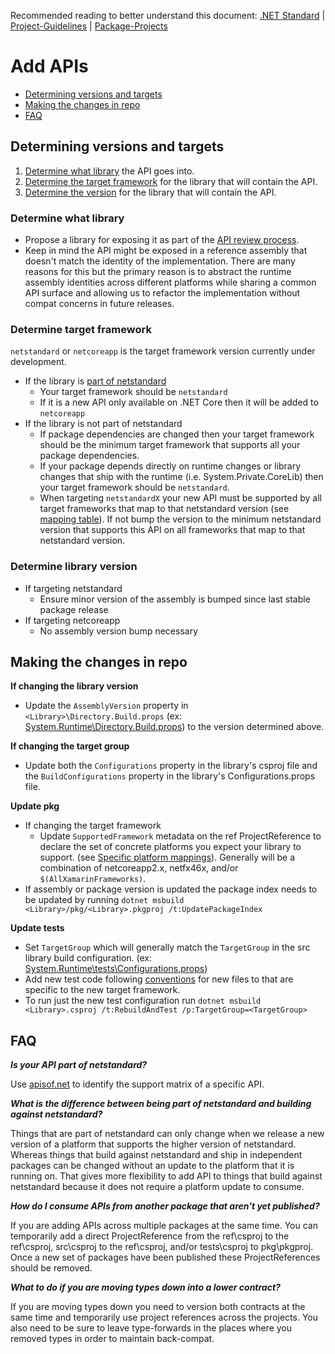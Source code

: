 Recommended reading to better understand this document:
[.NET Standard](https://github.com/dotnet/standard/blob/master/docs/faq.md)
| [Project-Guidelines](project-guidelines.md)
| [Package-Projects](package-projects.md)

# Add APIs
- [Determining versions and targets](#determining-versions-and-targets)
- [Making the changes in repo](#making-the-changes-in-repo)
- [FAQ](#faq)

## Determining versions and targets

1. [Determine what library](#determine-what-library) the API goes into.
2. [Determine the target framework](#determine-target-framework) for the library that will contain the API.
3. [Determine the version](#determine-library-version) for the library that will contain the API.

### Determine what library
- Propose a library for exposing it as part of the [API review process](http://aka.ms/apireview).
- Keep in mind the API might be exposed in a reference assembly that
doesn't match the identity of the implementation. There are many reasons for this but
the primary reason is to abstract the runtime assembly identities across
different platforms while sharing a common API surface and allowing us to refactor
the implementation without compat concerns in future releases.

### Determine target framework
`netstandard` or `netcoreapp` is the target framework version currently under development.

- If the library is [part of netstandard](#isnetstandard)
  - Your target framework should be `netstandard`
  - If it is a new API only available on .NET Core then it will be added to `netcoreapp`
- If the library is not part of netstandard
  - If package dependencies are changed then your target framework should be the minimum target framework that supports all your package dependencies.
  - If your package depends directly on runtime changes or library changes that ship with the runtime (i.e. System.Private.CoreLib) then your target framework should be `netstandard`.
  - When targeting `netstandardX` your new API must be supported by all target frameworks that map to that netstandard version (see [mapping table][net-standard table]). If not bump the version to the minimum netstandard version that supports this API on all frameworks that map to that netstandard version.

### Determine library version
- If targeting netstandard
  - Ensure minor version of the assembly is bumped since last stable package release
- If targeting netcoreapp
  - No assembly version bump necessary

## Making the changes in repo

**If changing the library version**
  - Update the `AssemblyVersion` property in `<Library>\Directory.Build.props` (ex: [System.Runtime\Directory.Build.props](https://github.com/dotnet/corefx/blob/master/src/System.Runtime/Directory.Build.props#L4)) to the version determined above.

**If changing the target group**
- Update both the `Configurations` property in the library's csproj file and the `BuildConfigurations` property in the library's Configurations.props file.

**Update pkg**
 - If changing the target framework
    - Update `SupportedFramework` metadata on the ref ProjectReference to declare the set of concrete platforms you expect your library to support. (see [Specific platform mappings][net-standard table]). Generally will be a combination of netcoreapp2.x, netfx46x, and/or `$(AllXamarinFrameworks)`.
  - If assembly or package version is updated the package index needs to be updated by running
    `dotnet msbuild <Library>/pkg/<Library>.pkgproj /t:UpdatePackageIndex`

**Update tests**
  - Set `TargetGroup` which will generally match the `TargetGroup` in the src library build configuration. (ex: [System.Runtime\tests\Configurations.props](https://github.com/dotnet/corefx/blob/master/src/System.Runtime/tests/Configurations.props#L3))
  - Add new test code following [conventions](project-guidelines.md#code-file-naming-conventions) for new files to that are specific to the new target framework.
  - To run just the new test configuration run `dotnet msbuild <Library>.csproj /t:RebuildAndTest /p:TargetGroup=<TargetGroup>`

## FAQ
_**<a name="isnetstandard">Is your API part of netstandard?</a>**_

Use [apisof.net](https://apisof.net) to identify the support matrix of a specific API.

_**What is the difference between being part of netstandard and building against netstandard?**_

Things that are part of netstandard can only change when we release a new version of a platform
that supports the higher version of netstandard. Whereas things that build against netstandard and
ship in independent packages can be changed without an update to the platform that it is running on.
That gives more flexibility to add API to things that build against netstandard because it does not
require a platform update to consume.

_**How do I consume APIs from another package that aren't yet published?**_

If you are adding APIs across multiple packages at the same time. You can temporarily add a direct
ProjectReference from the ref\csproj to the ref\csproj, src\csproj to the ref\csproj, and/or tests\csproj to pkg\pkgproj. Once a new set of packages have been published these ProjectReferences should be removed.

_**What to do if you are moving types down into a lower contract?**_

If you are moving types down you need to version both contracts at the same time and temporarily use
project references across the projects. You also need to be sure to leave type-forwards in the places
where you removed types in order to maintain back-compat.


[net-standard table]: https://docs.microsoft.com/en-us/dotnet/standard/net-standard#net-implementation-support